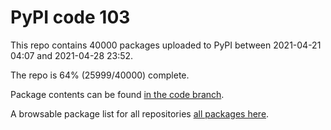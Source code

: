 # PyPI code 103

This repo contains 40000 packages uploaded to PyPI between 
2021-04-21 04:07 and 2021-04-28 23:52.

The repo is 64% (25999/40000) complete.

Package contents can be found [in the code branch](https://github.com/pypi-data/pypi-mirror-103/tree/code/packages).

A browsable package list for all repositories [all packages here](https://pypi-data.github.io/website/repositories/pypi-mirror-103).


